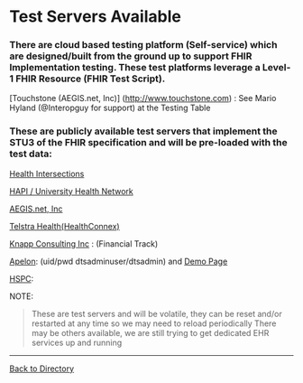 Test Servers Available
======================

### There are cloud based testing platform (Self-service) which are designed/built from the ground up to support FHIR Implementation testing.  These test platforms leverage a Level-1 FHIR Resource (FHIR Test Script).

[Touchstone (AEGIS.net, Inc)] (http://www.touchstone.com) : See Mario Hyland (@Interopguy for support) at the Testing Table


### These are publicly available test servers that implement the STU3 of the FHIR specification and will be pre-loaded with the test data: ###

[Health Intersections](http://fhir3.healthintersections.com.au/ )

[HAPI / University Health Network ](http://fhirtest.uhn.ca/baseDstu3 )

[AEGIS.net, Inc](http://wildfhir.aegis.net/fhir3-0-0)

[Telstra Health(HealthConnex)](http://sqlonfhir-stu3.azurewebsites.net/fhir )

[Knapp Consulting Inc](http://www.pknapp.com:8081/con14) :  (Financial Track) 

[Apelon](http://fhir.ext.apelon.com:7080/dtsserverws/fhir):  (uid/pwd dtsadminuser/dtsadmin) and [Demo Page](http://fhir.ext.apelon.com:7080/DtsOnFhirDemo/logon/Logon.action )

[HSPC](http://sandbox.hspconsortium.org ): 

NOTE: 
> These are test servers and will be volatile, they can be reset and/or restarted at any time so we may need to reload periodically
> There may be others available, we are still trying to get dedicated EHR services up and running

----------

[Back to Directory](https://howardedidin.github.io/Mini-Connectathon/)
